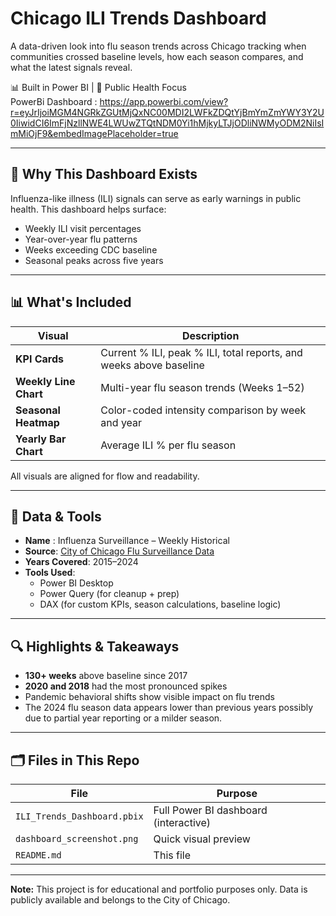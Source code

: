 #  Chicago ILI Trends Dashboard

A data-driven look into flu season trends across Chicago tracking when communities crossed baseline levels, how each season compares, and what the latest signals reveal.

📊 Built in Power BI | 🏥 Public Health Focus  
PowerBi Dashboard : https://app.powerbi.com/view?r=eyJrIjoiMGM4NGRkZGUtMjQxNC00MDI2LWFkZDQtYjBmYmZmYWY3Y2U0IiwidCI6ImFjNzllNWE4LWUwZTQtNDM0Yi1hMjkyLTJjODliNWMyODM2NiIsImMiOjF9&embedImagePlaceholder=true

---

## 📌 Why This Dashboard Exists

Influenza-like illness (ILI) signals can serve as early warnings in public health. This dashboard helps surface:

- Weekly ILI visit percentages
- Year-over-year flu patterns
- Weeks exceeding CDC baseline
- Seasonal peaks across five years



---

## 📊 What's Included

| Visual                  | Description                                                      |
|------------------------|------------------------------------------------------------------|
| **KPI Cards**          | Current % ILI, peak % ILI, total reports, and weeks above baseline |
| **Weekly Line Chart**  | Multi-year flu season trends (Weeks 1–52)                        |
| **Seasonal Heatmap**   | Color-coded intensity comparison by week and year               |
| **Yearly Bar Chart**   | Average ILI % per flu season                                     |

All visuals are aligned for flow and readability.

---

## 📂 Data & Tools

- **Name** : Influenza Surveillance – Weekly Historical
- **Source**: [City of Chicago Flu Surveillance Data](https://data.cityofchicago.org/Health-Human-Services/Influenza-Surveillance-Weekly-Historical/6xmk-qk57)
- **Years Covered**: 2015–2024
- **Tools Used**:
  - Power BI Desktop
  - Power Query (for cleanup + prep)
  - DAX (for custom KPIs, season calculations, baseline logic)

---

## 🔍 Highlights & Takeaways

- **130+ weeks** above baseline since 2017
- **2020 and 2018** had the most pronounced spikes
- Pandemic behavioral shifts show visible impact on flu trends
- The 2024 flu season data appears lower than previous years possibly due to partial year reporting or a milder season.

---

## 🗂️ Files in This Repo

| File                          | Purpose                                       |
|-------------------------------|-----------------------------------------------|
| `ILI_Trends_Dashboard.pbix`   | Full Power BI dashboard (interactive)         |
| `dashboard_screenshot.png`    | Quick visual preview                          |
| `README.md`                   | This file                                     |


---
**Note:** This project is for educational and portfolio purposes only. Data is publicly available and belongs to the City of Chicago.

